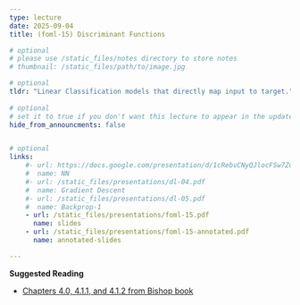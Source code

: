 ```yaml
---
type: lecture
date: 2025-09-04
title: (foml-15) Discriminant Functions

# optional
# please use /static_files/notes directory to store notes
# thumbnail: /static_files/path/to/image.jpg

# optional
tldr: "Linear Classification models that directly map input to target."
  
# optional
# set it to true if you don't want this lecture to appear in the updates section
hide_from_announcments: false


# optional
links: 
    #- url: https://docs.google.com/presentation/d/1cRebvCNyQJlocFSw7ZdAgM7NPZMNd49_6jfU4V1Vgj4/edit?usp=sharing
    #  name: NN
    #- url: /static_files/presentations/dl-04.pdf
    #  name: Gradient Descent
    #- url: /static_files/presentations/dl-05.pdf
    #  name: Backprop-1
    - url: /static_files/presentations/foml-15.pdf
      name: slides
    - url: /static_files/presentations/foml-15-annotated.pdf
      name: annotated-slides

---
```


**Suggested Reading**
- [Chapters 4.0, 4.1.1, and 4.1.2 from Bishop book](https://www.microsoft.com/en-us/research/wp-content/uploads/2006/01/Bishop-Pattern-Recognition-and-Machine-Learning-2006.pdf)
